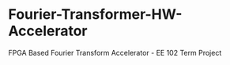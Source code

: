 # Fourier-Transformer-HW-Accelerator
FPGA Based Fourier Transform Accelerator - EE 102 Term Project

